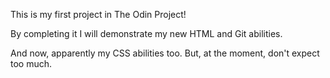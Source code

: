 This is my first project in The Odin Project!

By completing it I will demonstrate my new HTML and Git abilities. 

And now, apparently my CSS abilities too. But, at the moment, don't expect too much.